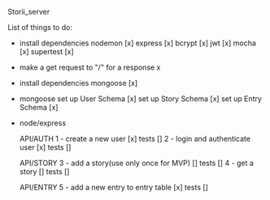 Storii_server

List of things to do:

- install dependencies
    nodemon [x]
    express [x]
    bcrypt [x]
    jwt [x]
    mocha [x]
    supertest [x]

- make a get request to "/" for a response x

- install dependencies
    mongoose [x]

- mongoose
    set up User Schema [x]
    set up Story Schema [x]
    set up Entry Schema [x]

- node/express
    
    API/AUTH
    1 - create a new user [x] tests []
    2 - login and authenticate user [x] tests []

    API/STORY
    3 - add a story(use only once for MVP) [] tests []
    4 - get a story [] tests []
    
    API/ENTRY
    5 - add a new entry to entry table [x] tests []
    
    

    




